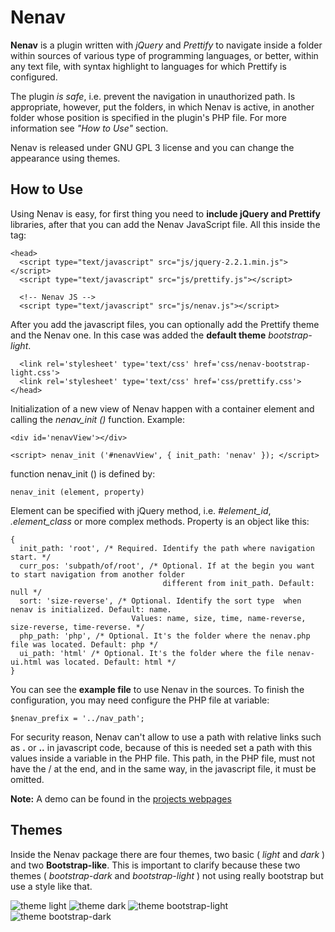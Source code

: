 # Nenav
**Nenav** is a plugin written with _jQuery_ and _Prettify_ to navigate inside a 
folder within sources of various type of programming languages, or better, 
within any text file, with syntax highlight to languages for which Prettify 
is configured.

The plugin _is safe_, i.e. prevent the navigation in unauthorized path. 
Is appropriate, however, put the folders, in which Nenav is active, in 
another folder whose position is specified in the plugin's PHP file. 
For more information see _"How to Use"_ section.

Nenav is released under GNU GPL 3 license and you can change the appearance 
using themes.

## How to Use
Using Nenav is easy, for first thing you need to **include jQuery and Prettify** 
libraries, after that you can add the Nenav JavaScript file. All this inside 
the _<head>_ tag:

```
<head>
  <script type="text/javascript" src="js/jquery-2.2.1.min.js"></script>
  <script type="text/javascript" src="js/prettify.js"></script>
 
  <!-- Nenav JS -->
  <script type="text/javascript" src="js/nenav.js"></script>
```

After you add the javascript files, you can optionally add the Prettify 
theme and the Nenav one. 
In this case was added the **default theme** _bootstrap-light_.

```
  <link rel='stylesheet' type='text/css' href='css/nenav-bootstrap-light.css'>
  <link rel='stylesheet' type='text/css' href='css/prettify.css'>
</head>
```

Initialization of a new view of Nenav happen with a container element and 
calling the _nenav_init ()_ function. Example:

```
<div id='nenavView'></div>
 
<script> nenav_init ('#nenavView', { init_path: 'nenav' }); </script>
```

function nenav_init () is defined by:
```
nenav_init (element, property)
```

Element can be specified with jQuery method, i.e. _#element_id_, 
_.element_class_ or more complex methods. Property is an object like this:

```
{
  init_path: 'root', /* Required. Identify the path where navigation start. */
  curr_pos: 'subpath/of/root', /* Optional. If at the begin you want to start navigation from another folder
                                  different from init_path. Default: null */
  sort: 'size-reverse', /* Optional. Identify the sort type  when nenav is initialized. Default: name. 
                           Values: name, size, time, name-reverse, size-reverse, time-reverse. */
  php_path: 'php', /* Optional. It's the folder where the nenav.php file was located. Default: php */
  ui_path: 'html' /* Optional. It's the folder where the file nenav-ui.html was located. Default: html */
}
```

You can see the **example file** to use Nenav in the sources.
To finish the configuration, you may need configure the PHP file at variable:

```
$nenav_prefix = '../nav_path';
```

For security reason, Nenav can't allow to use a path with relative links such 
as **.** or **..** in javascript code, because of this is needed set a path with 
this values inside a variable in the PHP file. This path, in the PHP file, must 
not have the / at the end, and in the same way, in the javascript file, it must 
be omitted.

**Note:** A demo can be found in the [projects webpages](http://www.neckersbox.eu/en/nenav)

## Themes

Inside the Nenav package there are four themes, two basic ( _light_ and _dark_ ) 
and two **Bootstrap-like**. This is important to clarify because these two themes 
( _bootstrap-dark_ and _bootstrap-light_ ) not using really bootstrap but use a 
style like that.

![theme light](http://www.neckersbox.eu/share/assets/nenav-light.png)
![theme dark](http://www.neckersbox.eu/share/assets/nenav-dark.png)
![theme bootstrap-light](http://www.neckersbox.eu/share/assets/nenav-bootstrap-light.png)
![theme bootstrap-dark](http://www.neckersbox.eu/share/assets/nenav-bootstrap-dark.png)
